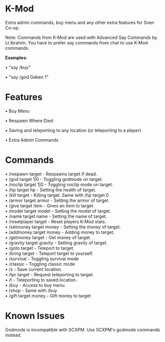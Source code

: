 # K-Mod
Extra admin commands, buy menu and any other extra features for Sven Co-op.

Note: Commands from K-Mod are used with Advanced Say Commands by Lt.Ibrahim. You have to prefer say commands from chat to use K-Mod commands.

<b>Examples:</b>

• "say /buy"

• "say /god Gaben 1"

# Features
• Buy Menu

• Respawn Where Died

• Saving and teleporting to any location (or teleporting to a player)

• Extra Admin Commands

# Commands
• /respawn target - Respawns target if dead.<br>
• /god target 1|0 - Toggling godmode on target.<br>
• /noclip target 1|0 - Toggling noclip mode on target.<br>
• /hp target hp - Setting the health of target.<br>
• /kill target - Killing target. Same with /hp target 0<br>
• /armor target armor - Setting the armor of target.<br>
• /give target item - Gives an item to target.<br>
• /model target model - Setting the model of target.<br>
• /name target name - Setting the name of target.<br>
• /resetplayer target - Reset players K-Mod stats.<br>
• /setmoney target money - Setting the money of target.<br>
• /addmoney target money - Adding money to target.<br>
• /getmoney target - Get money of target.<br>
• /gravity target gravity - Setting gravity of target.<br>
• /goto target - Teleport to target.<br>
• /bring target - Teleport target to yourself.<br>
• /survival - Toggling survival mode<br>
• /classic - Toggling classic mode<br>
• /s - Save current location.<br>
• /tpr target - Request teleporting to target.<br>
• /t - Teleporting to saved location.<br>
• /buy - Access to buy menu.<br>
• /shop - Same with /buy.<br>
• /gift target money - Gift money to target<br>

# Known Issues
Godmode is incompatible with SCXPM. Use SCXPM's godmode commands instead.
